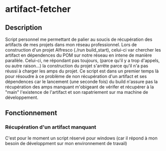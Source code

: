 # artifact-fetcher
## Description
Script personnel me permettant de palier au soucis de récupération des artifacts de mes projets dans mon réseau professionnel.
Lors de construction d'un projet Alfresco (./run build_start), celui-ci var chercher les artifact en dépendences du POM sur notre réseau en intene de manière parallèle. Celui-ci, ne répondant pas toujours, (parce qu'il y a trop d'appels, ou autre raison...) la construction du projet s'arrête parce qu'il n'a pas réussi à charger les amps du projet. 
Ce script est dans un premier temps là pour résoudre à ce problème de non récupération d'un artifact et ses dépendences car le lancement (une seconde fois) du build n'assure pas la récupération des amps manquant m'obigeant de vérifer et récupérer à la "main" l'existence de l'artifact et son rapatriement sur ma machine de développement.
## Fonctionnement
### Récupération d'un artifact manquant
C'est pour le moment un script réservé pour windows (car il répond à mon besoin de développment sur mon environnement de travail)
